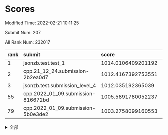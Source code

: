 # Scores

Modified Time: 2022-02-21 10:11:25

Submit Num: 207

All Rank Num: 232017

| rank |               submit               |       score        |       sigma        | pk_num |
| :--- | :--------------------------------- | :----------------- | :----------------- | :----- |
| 1    | jsonzb.test.test_1                 | 1014.0106409201192 | 0.815549069289309  | 4483   |
| 2    | cpp.21_12_24.submission-2b2ea0d7   | 1012.4167392753551 | 0.806879873744126  | 4483   |
| 3    | jsonzb.test.submission_level_4     | 1012.035192365039  | 0.7976649663892157 | 4481   |
| 55   | cpp.2022_01_09.submission-816672bd | 1005.5891780052237 | 0.7187870904114232 | 4476   |
| 79   | cpp.2022_01_09.submission-5b0e3de2 | 1003.2758099160553 | 0.7097421905892427 | 4485   |


<details>
<summary>全部</summary>

| rank |                 submit                 |       score        |       sigma        | pk_num |
| :--- | :------------------------------------- | :----------------- | :----------------- | :----- |
| 1    | jsonzb.test.test_1                     | 1014.0106409201192 | 0.815549069289309  | 4483   |
| 2    | cpp.21_12_24.submission-2b2ea0d7       | 1012.4167392753551 | 0.806879873744126  | 4483   |
| 3    | jsonzb.test.submission_level_4         | 1012.035192365039  | 0.7976649663892157 | 4481   |
| 4    | gobigger.level_3.submission_level_3_11 | 1011.937189120162  | 0.7750746244207487 | 4484   |
| 5    | gobigger.level_3.submission_level_3_48 | 1011.3567428415354 | 0.7883667287134544 | 4482   |
| 6    | gobigger.level_3.submission_level_3_31 | 1011.3259296838468 | 0.7860375812258789 | 4477   |
| 7    | gobigger.level_3.submission_level_3_29 | 1011.0251007073233 | 0.8070860851336423 | 4481   |
| 8    | gobigger.level_3.submission_level_3_4  | 1010.8343694150603 | 0.7595769472462757 | 4481   |
| 9    | gobigger.level_3.submission_level_3_42 | 1010.7188211254518 | 0.7781482442194635 | 4481   |
| 10   | gobigger.level_3.submission_level_3_0  | 1010.6869263688102 | 0.7777565142826812 | 4481   |
| 11   | gobigger.level_3.submission_level_3_12 | 1010.6706761765048 | 0.7511083471361883 | 4480   |
| 12   | gobigger.level_3.submission_level_3_37 | 1010.6533079625002 | 0.7452294938953453 | 4486   |
| 13   | gobigger.level_3.submission_level_3_33 | 1010.6251343008603 | 0.7794933102365337 | 4485   |
| 14   | gobigger.level_3.submission_level_3_40 | 1010.6026628171835 | 0.7521665512555262 | 4483   |
| 15   | gobigger.level_3.submission_level_3_8  | 1010.4716272515392 | 0.7404896211322267 | 4482   |
| 16   | gobigger.level_3.submission_level_3_1  | 1010.3989462301753 | 0.7686660754561021 | 4488   |
| 17   | gobigger.level_3.submission_level_3_9  | 1010.3696601024799 | 0.7491542267683229 | 4486   |
| 18   | gobigger.level_3.submission_level_3_26 | 1010.3571241547712 | 0.7623124916948112 | 4487   |
| 19   | gobigger.level_3.submission_level_3_47 | 1010.3556109741073 | 0.7704231632191468 | 4482   |
| 20   | gobigger.level_3.submission_level_3_35 | 1010.3173588086623 | 0.7732831631574981 | 4485   |
| 21   | gobigger.level_3.submission_level_3_14 | 1010.1933307059671 | 0.7939429304782769 | 4486   |
| 22   | gobigger.level_3.submission_level_3_19 | 1010.101758866876  | 0.7700041776382468 | 4483   |
| 23   | gobigger.level_3.submission_level_3_41 | 1010.0595998830837 | 0.7602598208944396 | 4483   |
| 24   | gobigger.level_3.submission_level_3_46 | 1010.0078180041745 | 0.7459701761230653 | 4483   |
| 25   | gobigger.level_3.submission_level_3_2  | 1009.9702781266649 | 0.7780954400871387 | 4484   |
| 26   | gobigger.level_3.submission_level_3_24 | 1009.9228478016249 | 0.7576321260795564 | 4483   |
| 27   | gobigger.level_3.submission_level_3_7  | 1009.8986170326331 | 0.7570441404076313 | 4486   |
| 28   | gobigger.level_3.submission_level_3_20 | 1009.875296722793  | 0.7412467337250049 | 4481   |
| 29   | gobigger.level_3.submission_level_3_44 | 1009.8020164077952 | 0.7545156944287392 | 4485   |
| 30   | gobigger.level_3.submission_level_3_16 | 1009.7982869927531 | 0.7603091078834975 | 4480   |
| 31   | gobigger.level_3.submission_level_3_3  | 1009.7546575424751 | 0.7263662768413532 | 4479   |
| 32   | gobigger.level_3.submission_level_3_38 | 1009.6659541110613 | 0.7621274260104468 | 4489   |
| 33   | gobigger.level_3.submission_level_3_36 | 1009.6545875237432 | 0.7410569111948804 | 4484   |
| 34   | gobigger.level_3.submission_level_3_28 | 1009.6321420424875 | 0.778586571827042  | 4485   |
| 35   | gobigger.level_3.submission_level_3_45 | 1009.6003980181298 | 0.748890362545357  | 4486   |
| 36   | gobigger.level_3.submission_level_3_17 | 1009.5562404565843 | 0.7724836915797684 | 4487   |
| 37   | gobigger.level_3.submission_level_3_10 | 1009.5164719315896 | 0.7416292696792955 | 4483   |
| 38   | gobigger.level_3.submission_level_3_22 | 1009.4800491975205 | 0.7569298859407803 | 4481   |
| 39   | gobigger.level_3.submission_level_3_5  | 1009.4361333151186 | 0.769248939409504  | 4485   |
| 40   | gobigger.level_3.submission_level_3_32 | 1009.4310706028616 | 0.7661102795961    | 4487   |
| 41   | gobigger.level_3.submission_level_3_23 | 1009.3906422798842 | 0.7725136544877753 | 4480   |
| 42   | gobigger.level_3.submission_level_3_30 | 1009.3134911848351 | 0.7419723288757888 | 4482   |
| 43   | gobigger.level_3.submission_level_3_43 | 1009.2813286164816 | 0.7688884111825283 | 4485   |
| 44   | gobigger.level_3.submission_level_3_49 | 1009.2783602655559 | 0.755207483642366  | 4487   |
| 45   | gobigger.level_3.submission_level_3_21 | 1009.1517254172842 | 0.7507280890412957 | 4484   |
| 46   | gobigger.level_3.submission_level_3_25 | 1009.1385336153899 | 0.7319519586763897 | 4485   |
| 47   | gobigger.level_3.submission_level_3_39 | 1009.0906397321066 | 0.7519880737343518 | 4484   |
| 48   | gobigger.level_3.submission_level_3_34 | 1009.0451868747665 | 0.7459048258217973 | 4484   |
| 49   | gobigger.level_3.submission_level_3_6  | 1009.0355271647983 | 0.749682247904988  | 4482   |
| 50   | gobigger.level_3.submission_level_3_18 | 1009.0145117298307 | 0.74194108751519   | 4486   |
| 51   | gobigger.level_3.submission_level_3_27 | 1008.7052430389264 | 0.7353230740254666 | 4483   |
| 52   | gobigger.level_3.submission_level_3_13 | 1008.6997347339495 | 0.745692715094609  | 4481   |
| 53   | gobigger.level_3.submission_level_3_15 | 1008.2760445632792 | 0.7500412965071596 | 4481   |
| 54   | gobigger.level_1.submission_level_1_32 | 1005.7654950301862 | 0.7231159820497994 | 4476   |
| 55   | cpp.2022_01_09.submission-816672bd     | 1005.5891780052237 | 0.7187870904114232 | 4476   |
| 56   | gobigger.level_1.submission_level_1_45 | 1005.3012638186088 | 0.7257208890116231 | 4480   |
| 57   | gobigger.level_1.submission_level_1_4  | 1005.1978527108716 | 0.7301383300767608 | 4485   |
| 58   | gobigger.level_1.submission_level_1_35 | 1004.6833770461595 | 0.7081002074867631 | 4479   |
| 59   | gobigger.level_1.submission_level_1_13 | 1004.4502616568512 | 0.7273897269042507 | 4485   |
| 60   | gobigger.level_1.submission_level_1_44 | 1004.2981097021342 | 0.711515044982456  | 4479   |
| 61   | gobigger.level_1.submission_level_1_3  | 1004.2872978336443 | 0.7232964598457117 | 4488   |
| 62   | gobigger.level_1.submission_level_1_26 | 1004.0808412315524 | 0.7090586099083043 | 4483   |
| 63   | gobigger.level_1.submission_level_1_1  | 1003.945011242209  | 0.7234806666620531 | 4489   |
| 64   | gobigger.level_1.submission_level_1_18 | 1003.9387879742407 | 0.7325293762529669 | 4486   |
| 65   | gobigger.level_1.submission_level_1_10 | 1003.9162870529825 | 0.72931107988194   | 4480   |
| 66   | gobigger.level_1.submission_level_1_2  | 1003.8016049475423 | 0.7189915486513552 | 4487   |
| 67   | gobigger.level_1.submission_level_1_30 | 1003.795114887007  | 0.708209133978667  | 4476   |
| 68   | gobigger.level_1.submission_level_1_47 | 1003.7598489865017 | 0.7110247253679992 | 4480   |
| 69   | gobigger.level_1.submission_level_1_0  | 1003.7228348617049 | 0.7190489795476883 | 4484   |
| 70   | gobigger.level_1.submission_level_1_17 | 1003.6095112181013 | 0.7102730916253386 | 4482   |
| 71   | gobigger.level_1.submission_level_1_34 | 1003.5506691579708 | 0.7102320224646762 | 4482   |
| 72   | gobigger.level_1.submission_level_1_8  | 1003.5437704300977 | 0.71730911422408   | 4480   |
| 73   | gobigger.level_1.submission_level_1_38 | 1003.4946996275063 | 0.7208349513066387 | 4480   |
| 74   | gobigger.level_1.submission_level_1_6  | 1003.4790496912948 | 0.7172806145971953 | 4485   |
| 75   | gobigger.level_1.submission_level_1_14 | 1003.4631515443117 | 0.7268217957239758 | 4486   |
| 76   | gobigger.level_1.submission_level_1_23 | 1003.4239793466481 | 0.713087749043124  | 4486   |
| 77   | gobigger.level_1.submission_level_1_41 | 1003.409730568137  | 0.7136349333421119 | 4482   |
| 78   | gobigger.level_1.submission_level_1_15 | 1003.3740540852368 | 0.7211141997117918 | 4489   |
| 79   | cpp.2022_01_09.submission-5b0e3de2     | 1003.2758099160553 | 0.7097421905892427 | 4485   |
| 80   | gobigger.level_1.submission_level_1_49 | 1003.2272102159113 | 0.7081947340561883 | 4486   |
| 81   | gobigger.level_1.submission_level_1_19 | 1003.2082616338456 | 0.7086138631431523 | 4487   |
| 82   | gobigger.level_1.submission_level_1_24 | 1003.1948858248203 | 0.7076978057612466 | 4484   |
| 83   | gobigger.level_1.submission_level_1_46 | 1003.1818660288325 | 0.7125397955398027 | 4481   |
| 84   | gobigger.level_1.submission_level_1_37 | 1003.1262229531442 | 0.7186856840770449 | 4483   |
| 85   | gobigger.level_1.submission_level_1_40 | 1003.1097021152518 | 0.711880066039314  | 4485   |
| 86   | gobigger.level_1.submission_level_1_29 | 1003.0935496604014 | 0.7195965011792012 | 4485   |
| 87   | gobigger.level_1.submission_level_1_27 | 1003.0821513511181 | 0.7159871101191306 | 4482   |
| 88   | gobigger.level_1.submission_level_1_43 | 1003.0730165603827 | 0.7074451583799691 | 4486   |
| 89   | gobigger.level_1.submission_level_1_9  | 1003.0708977528119 | 0.7182506022854901 | 4479   |
| 90   | gobigger.level_1.submission_level_1_36 | 1003.0619173425935 | 0.7184119524761434 | 4489   |
| 91   | gobigger.level_1.submission_level_1_5  | 1003.0243879961345 | 0.7148117761439952 | 4482   |
| 92   | gobigger.level_1.submission_level_1_28 | 1002.9597943012145 | 0.7352043913588799 | 4484   |
| 93   | gobigger.level_1.submission_level_1_22 | 1002.9148572475414 | 0.715484433248026  | 4487   |
| 94   | gobigger.level_1.submission_level_1_16 | 1002.909299126882  | 0.7133970466033898 | 4479   |
| 95   | gobigger.level_1.submission_level_1_33 | 1002.8065726480343 | 0.7148160697629611 | 4485   |
| 96   | gobigger.level_1.submission_level_1_25 | 1002.8016452717541 | 0.7229975648228187 | 4483   |
| 97   | gobigger.level_1.submission_level_1_12 | 1002.756278492497  | 0.711242901597323  | 4482   |
| 98   | gobigger.level_1.submission_level_1_20 | 1002.6508167192256 | 0.7166565184172629 | 4478   |
| 99   | gobigger.level_1.submission_level_1_42 | 1002.6446587637115 | 0.7084456288862682 | 4485   |
| 100  | gobigger.level_1.submission_level_1_31 | 1002.5180840337503 | 0.7122665612990841 | 4483   |
| 101  | gobigger.level_1.submission_level_1_11 | 1002.4345266062898 | 0.7193809676970957 | 4487   |
| 102  | gobigger.level_1.submission_level_1_21 | 1002.094580938172  | 0.7093836208877969 | 4485   |
| 103  | gobigger.level_1.submission_level_1_48 | 1002.0926010398933 | 0.7087515465532633 | 4479   |
| 104  | gobigger.level_1.submission_level_1_39 | 1001.6101392197451 | 0.7085087327765128 | 4489   |
| 105  | gobigger.level_1.submission_level_1_7  | 1000.8280136740434 | 0.7179601400369752 | 4482   |
| 106  | gobigger.random.submission_random_32   | 997.5652099640491  | 0.7073974895292958 | 4484   |
| 107  | gobigger.random.submission_random_23   | 997.4529540878384  | 0.7119719327957562 | 4475   |
| 108  | gobigger.random.submission_random_12   | 996.9953680137849  | 0.6990719305244935 | 4483   |
| 109  | gobigger.random.submission_random_13   | 996.9603192051105  | 0.7013780064405235 | 4481   |
| 110  | gobigger.random.submission_random_18   | 996.951616488744   | 0.7047052736014701 | 4486   |
| 111  | gobigger.random.submission_random_30   | 996.9340559228419  | 0.7090300888578233 | 4483   |
| 112  | gobigger.random.submission_random_47   | 996.6228329432972  | 0.7008643455215658 | 4488   |
| 113  | gobigger.random.submission_random_1    | 996.52257303976    | 0.7034004149344891 | 4477   |
| 114  | gobigger.random.submission_random_19   | 996.3865162213337  | 0.7040482581011329 | 4480   |
| 115  | gobigger.random.submission_random_10   | 996.3795509410307  | 0.719051016675002  | 4479   |
| 116  | gobigger.random.submission_random_7    | 996.3691674344161  | 0.698060154137638  | 4487   |
| 117  | gobigger.random.submission_random_5    | 996.3632612926772  | 0.7217279588002488 | 4480   |
| 118  | gobigger.random.submission_random_16   | 996.3613793602437  | 0.7216764885133582 | 4485   |
| 119  | gobigger.random.submission_random_36   | 996.3477760783019  | 0.7038298154654787 | 4485   |
| 120  | gobigger.random.submission_random_41   | 996.3189891332825  | 0.7129514355597233 | 4482   |
| 121  | gobigger.random.submission_random_17   | 996.3096219236404  | 0.7054813871939558 | 4484   |
| 122  | gobigger.random.submission_random_42   | 996.2899894721787  | 0.7064206592084461 | 4483   |
| 123  | gobigger.random.submission_random_44   | 996.2322421497814  | 0.7018274073578725 | 4486   |
| 124  | gobigger.random.submission_random_25   | 996.2216266185737  | 0.7125257384841237 | 4485   |
| 125  | gobigger.random.submission_random_43   | 996.1752557043313  | 0.7033730267197353 | 4481   |
| 126  | gobigger.random.submission_random_45   | 996.1614962849206  | 0.7057841468848548 | 4480   |
| 127  | gobigger.random.submission_random_26   | 996.1550565276276  | 0.6986870767806095 | 4487   |
| 128  | gobigger.random.submission_random_46   | 996.105673115305   | 0.7213992696161551 | 4485   |
| 129  | gobigger.random.submission_random_27   | 996.0851563732471  | 0.7137548320256731 | 4483   |
| 130  | gobigger.random.submission_random_38   | 996.0822560984677  | 0.711721527909959  | 4483   |
| 131  | gobigger.random.submission_random_24   | 996.0640882137401  | 0.7062480526724828 | 4484   |
| 132  | gobigger.random.submission_random_35   | 996.0623720857939  | 0.7051204218147362 | 4484   |
| 133  | gobigger.random.submission_random_15   | 996.01350502024    | 0.70068625227871   | 4484   |
| 134  | gobigger.random.submission_random_28   | 995.8519248464532  | 0.7131472096926982 | 4485   |
| 135  | gobigger.random.submission_random_21   | 995.8228173536754  | 0.7143603447109734 | 4481   |
| 136  | gobigger.random.submission_random_48   | 995.764716117035   | 0.7007232954552183 | 4483   |
| 137  | gobigger.random.submission_random_0    | 995.7511336695006  | 0.7209824938833518 | 4484   |
| 138  | gobigger.random.submission_random_11   | 995.653853155497   | 0.7121431067413642 | 4490   |
| 139  | gobigger.random.submission_random_9    | 995.5582292462099  | 0.7284943435370912 | 4484   |
| 140  | gobigger.random.submission_random_29   | 995.473025639408   | 0.7138536746174257 | 4484   |
| 141  | gobigger.random.submission_random_3    | 995.4171141769057  | 0.713847004365113  | 4479   |
| 142  | gobigger.random.submission_random_33   | 995.4067516702195  | 0.7161585710218273 | 4483   |
| 143  | gobigger.random.submission_random_4    | 995.3734393561936  | 0.7243311729584644 | 4485   |
| 144  | gobigger.random.submission_random_2    | 995.3728573651363  | 0.716493465479899  | 4486   |
| 145  | gobigger.random.submission_random_22   | 995.3199523035529  | 0.717770934960026  | 4487   |
| 146  | gobigger.random.submission_random_40   | 995.3127606421133  | 0.7143511408365958 | 4483   |
| 147  | gobigger.random.submission_random_14   | 995.299617987697   | 0.7166019682290774 | 4487   |
| 148  | gobigger.random.submission_random_31   | 995.2012845283346  | 0.7140775799887419 | 4486   |
| 149  | gobigger.random.submission_random_39   | 995.1358647866437  | 0.7208735184048349 | 4481   |
| 150  | gobigger.random.submission_random_20   | 995.041321504759   | 0.7200715586961308 | 4483   |
| 151  | gobigger.random.submission_random_49   | 994.9730253165438  | 0.7059965949896445 | 4484   |
| 152  | gobigger.random.submission_random_6    | 994.8458978502719  | 0.7348219022411053 | 4479   |
| 153  | gobigger.random.submission_random_34   | 994.8227339845686  | 0.7163424338638635 | 4483   |
| 154  | gobigger.random.submission_random_8    | 994.7515476193587  | 0.7139137207636062 | 4483   |
| 155  | gobigger.random.submission_random_37   | 994.4958792234696  | 0.7220354460963535 | 4477   |
| 156  | gobigger.level_2.submission_level_2_49 | 994.1908121690885  | 0.7200824228272517 | 4483   |
| 157  | gobigger.level_2.submission_level_2_44 | 994.0911909394206  | 0.7358161862833212 | 4483   |
| 158  | gobigger.level_2.submission_level_2_40 | 993.4267511809722  | 0.7308959541051332 | 4488   |
| 159  | gobigger.level_2.submission_level_2_42 | 993.3102028129102  | 0.734179818527793  | 4488   |
| 160  | gobigger.level_2.submission_level_2_17 | 993.2115018111914  | 0.7241814542705234 | 4488   |
| 161  | gobigger.level_2.submission_level_2_18 | 993.206877626811   | 0.7207211450503334 | 4483   |
| 162  | gobigger.level_2.submission_level_2_10 | 993.1489299354818  | 0.7350639260637495 | 4479   |
| 163  | gobigger.level_2.submission_level_2_45 | 993.0992325415629  | 0.752262504858244  | 4478   |
| 164  | gobigger.level_2.submission_level_2_3  | 992.9927160110112  | 0.7379219750322005 | 4481   |
| 165  | gobigger.level_2.submission_level_2_47 | 992.9365017662436  | 0.7364832189358084 | 4481   |
| 166  | gobigger.level_2.submission_level_2_31 | 992.8263608672469  | 0.7328697626456547 | 4487   |
| 167  | gobigger.level_2.submission_level_2_0  | 992.8011570715879  | 0.7390690100327694 | 4484   |
| 168  | gobigger.level_2.submission_level_2_22 | 992.7946222379989  | 0.7376663272236388 | 4487   |
| 169  | gobigger.level_2.submission_level_2_19 | 992.7508762273021  | 0.7438366542648798 | 4485   |
| 170  | gobigger.level_2.submission_level_2_6  | 992.6556143107487  | 0.7542821900678012 | 4485   |
| 171  | gobigger.level_2.submission_level_2_16 | 992.5787856796259  | 0.7371270302356572 | 4488   |
| 172  | gobigger.level_2.submission_level_2_36 | 992.5695059841903  | 0.7412414547854846 | 4483   |
| 173  | gobigger.level_2.submission_level_2_37 | 992.5183310410143  | 0.7440056869810633 | 4483   |
| 174  | gobigger.level_2.submission_level_2_26 | 992.483928484766   | 0.7423454875596159 | 4484   |
| 175  | gobigger.level_2.submission_level_2_1  | 992.3917015295552  | 0.7311554022154454 | 4486   |
| 176  | gobigger.level_2.submission_level_2_30 | 992.3510094369507  | 0.7293303779344856 | 4482   |
| 177  | gobigger.level_2.submission_level_2_38 | 992.3381623560979  | 0.7442337981470564 | 4486   |
| 178  | gobigger.level_2.submission_level_2_12 | 992.3078585891226  | 0.7358360052851395 | 4485   |
| 179  | gobigger.level_2.submission_level_2_7  | 992.2964411885046  | 0.7430961849718977 | 4490   |
| 180  | gobigger.level_2.submission_level_2_13 | 992.2873045655962  | 0.7329443021140813 | 4480   |
| 181  | gobigger.level_2.submission_level_2_15 | 992.2818192454756  | 0.7191828686928976 | 4489   |
| 182  | gobigger.level_2.submission_level_2_29 | 992.1820250336062  | 0.7190170641970841 | 4485   |
| 183  | gobigger.level_2.submission_level_2_41 | 992.07148169907    | 0.7452625261320476 | 4481   |
| 184  | gobigger.level_2.submission_level_2_46 | 992.0569516665129  | 0.7535988443598587 | 4481   |
| 185  | gobigger.level_2.submission_level_2_2  | 991.776501615188   | 0.7488725273422323 | 4483   |
| 186  | gobigger.level_2.submission_level_2_21 | 991.7489012114323  | 0.7474935602762345 | 4483   |
| 187  | gobigger.level_2.submission_level_2_34 | 991.6781527722561  | 0.7496298762281647 | 4489   |
| 188  | gobigger.level_2.submission_level_2_11 | 991.6417509389499  | 0.7574363268459096 | 4477   |
| 189  | gobigger.level_2.submission_level_2_39 | 991.6064483624857  | 0.7437031610991529 | 4481   |
| 190  | gobigger.level_2.submission_level_2_28 | 991.5581751990825  | 0.7398721466784395 | 4481   |
| 191  | gobigger.level_2.submission_level_2_5  | 991.5364368870024  | 0.7416910850875799 | 4487   |
| 192  | gobigger.level_2.submission_level_2_8  | 991.4244032392005  | 0.7549324708476959 | 4487   |
| 193  | gobigger.level_2.submission_level_2_9  | 991.3972965858669  | 0.7784749713479078 | 4485   |
| 194  | gobigger.level_2.submission_level_2_35 | 991.3211792865787  | 0.7398254150716916 | 4484   |
| 195  | gobigger.level_2.submission_level_2_20 | 991.2997652879469  | 0.7659861126126442 | 4481   |
| 196  | gobigger.level_2.submission_level_2_32 | 991.0812204260241  | 0.761844878791672  | 4483   |
| 197  | gobigger.level_2.submission_level_2_4  | 991.0132187525145  | 0.7505298475840534 | 4485   |
| 198  | gobigger.level_2.submission_level_2_48 | 991.0098209870798  | 0.7522735421332066 | 4488   |
| 199  | gobigger.level_2.submission_level_2_23 | 990.9420396809835  | 0.7589380577208448 | 4483   |
| 200  | gobigger.level_2.submission_level_2_14 | 990.9100900346865  | 0.7610712548949061 | 4478   |
| 201  | gobigger.level_2.submission_level_2_25 | 990.8586688637853  | 0.7605234872728324 | 4479   |
| 202  | gobigger.level_2.submission_level_2_33 | 990.2560542470022  | 0.7488579545915145 | 4480   |
| 203  | gobigger.level_2.submission_level_2_24 | 989.8890712836743  | 0.7999119293949121 | 4484   |
| 204  | gobigger.level_2.submission_level_2_27 | 989.8501346216174  | 0.7781727507105077 | 4487   |
| 205  | gobigger.level_2.submission_level_2_43 | 989.7801175020119  | 0.7628330130417259 | 4486   |
| 206  | gobigger.none.submission_none_0        | 980.3938605337452  | 1.2215235656731014 | 4484   |
| 207  | gobigger.none.submission_none_1        | 977.6372523755751  | 1.3226237444491693 | 4483   |

</details>